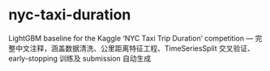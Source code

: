 # nyc-taxi-duration
LightGBM baseline for the Kaggle ‘NYC Taxi Trip Duration’ competition — 完整中文注释，涵盖数据清洗、公里距离特征工程、TimeSeriesSplit 交叉验证、early-stopping 训练及 submission 自动生成
